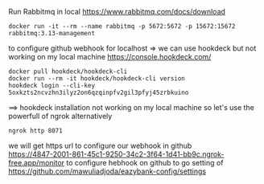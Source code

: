 Run Rabbitmq in local
https://www.rabbitmq.com/docs/download

    docker run -it --rm --name rabbitmq -p 5672:5672 -p 15672:15672 rabbitmq:3.13-management


to configure github webhook for localhost => we can use hookdeck but not working on my local machine
https://console.hookdeck.com/

    docker pull hookdeck/hookdeck-cli
    docker run --rm -it hookdeck/hookdeck-cli version
    hookdeck login --cli-key 5oxkzts2ncvzhn3ilyz2on6qzqinpfv2gil3pfyj45zrbkuino

==> hookdeck installation not working on my local machine so let's use the powerfull of ngrok alternatively 

    ngrok http 8071
we will get https url to configure our webhook in github  
https://4847-2001-861-45c1-9250-34c2-3f64-1d41-bb9c.ngrok-free.app/monitor 
to configure hebhook on github to go setting of https://github.com/mawuliadjoda/eazybank-config/settings
